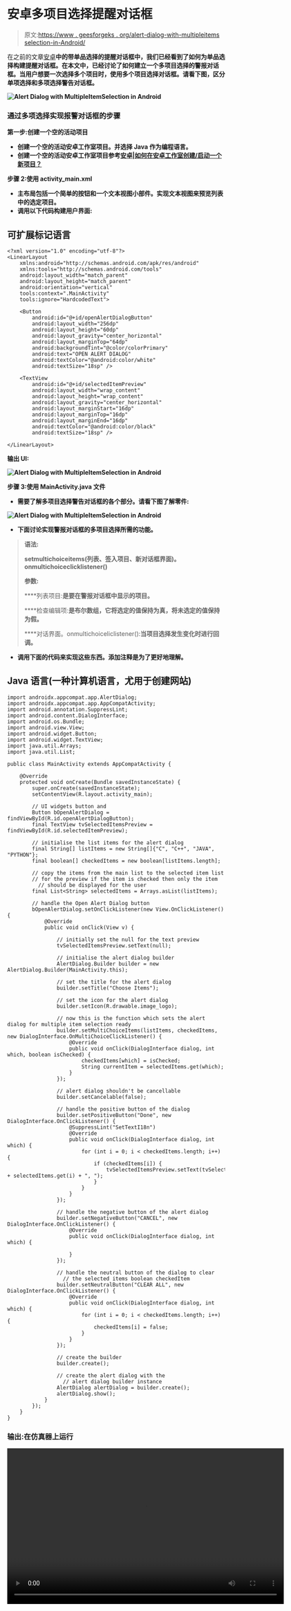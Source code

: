 # 安卓多项目选择提醒对话框

> 原文:[https://www . geesforgeks . org/alert-dialog-with-multipleitems selection-in-Android/](https://www.geeksforgeeks.org/alert-dialog-with-multipleitemselection-in-android/)

在之前的文章[安卓](https://www.geeksforgeeks.org/alert-dialog-with-singleitemselection-in-android/)**中的带单品选择的提醒对话框中，我们已经看到了如何为单品选择构建提醒对话框。在本文中，已经讨论了如何建立一个多项目选择的警报对话框。当用户想要一次选择多个项目时，使用多个项目选择对话框。请看下图，区分单项选择和多项选择警告对话框。**

**![Alert Dialog with MultipleItemSelection in Android](img/e88795663ca13909a4a52c0a212d7619.png)**

### ****通过多项选择实现报警对话框的步骤****

****第一步:创建一个空的活动项目****

*   **创建一个空的活动安卓工作室项目。并选择 **Java** 作为编程语言。**
*   **创建一个空的活动安卓工作室项目参考[安卓|如何在安卓工作室创建/启动一个新项目？](https://www.geeksforgeeks.org/how-to-upload-project-on-github-from-android-studio/)**

****步骤 2:使用 activity_main.xml****

*   **主布局包括一个简单的按钮和一个文本视图小部件。实现文本视图来预览列表中的选定项目。**
*   **调用以下代码构建用户界面:**

## **可扩展标记语言**

```
<?xml version="1.0" encoding="utf-8"?>
<LinearLayout
    xmlns:android="http://schemas.android.com/apk/res/android"
    xmlns:tools="http://schemas.android.com/tools"
    android:layout_width="match_parent"
    android:layout_height="match_parent"
    android:orientation="vertical"
    tools:context=".MainActivity"
    tools:ignore="HardcodedText">

    <Button
        android:id="@+id/openAlertDialogButton"
        android:layout_width="256dp"
        android:layout_height="60dp"
        android:layout_gravity="center_horizontal"
        android:layout_marginTop="64dp"
        android:backgroundTint="@color/colorPrimary"
        android:text="OPEN ALERT DIALOG"
        android:textColor="@android:color/white"
        android:textSize="18sp" />

    <TextView
        android:id="@+id/selectedItemPreview"
        android:layout_width="wrap_content"
        android:layout_height="wrap_content"
        android:layout_gravity="center_horizontal"
        android:layout_marginStart="16dp"
        android:layout_marginTop="16dp"
        android:layout_marginEnd="16dp"
        android:textColor="@android:color/black"
        android:textSize="18sp" />

</LinearLayout>
```

****输出 UI:****

**![Alert Dialog with MultipleItemSelection in Android](img/1a109889dcabdce0834a3f37dd93cb12.png)**

****步骤 3:使用 MainActivity.java 文件****

*   **需要了解多项目选择警告对话框的各个部分。请看下图了解零件:**

**![Alert Dialog with MultipleItemSelection in Android](img/4395a9a365563941c0d5ec1b501febd5.png)**

*   **下面讨论实现警报对话框的多项目选择所需的功能。**

> ****语法:****
> 
> **setmultichoiceitems(列表、签入项目、新对话框界面)。onmultichoiceclicklistener()**
> 
> ****参数:****
> 
> ****列表项目:**是要在警报对话框中显示的项目。**
> 
> ****检查编辑项:**是布尔数组，它将选定的值保持为真，将未选定的值保持为假。**
> 
> ****对话界面。onmultichoiceliclistener():**当项目选择发生变化时进行回调。**

*   **调用下面的代码来实现这些东西。添加注释是为了更好地理解。**

## **Java 语言(一种计算机语言，尤用于创建网站)**

```
import androidx.appcompat.app.AlertDialog;
import androidx.appcompat.app.AppCompatActivity;
import android.annotation.SuppressLint;
import android.content.DialogInterface;
import android.os.Bundle;
import android.view.View;
import android.widget.Button;
import android.widget.TextView;
import java.util.Arrays;
import java.util.List;

public class MainActivity extends AppCompatActivity {

    @Override
    protected void onCreate(Bundle savedInstanceState) {
        super.onCreate(savedInstanceState);
        setContentView(R.layout.activity_main);

        // UI widgets button and
        Button bOpenAlertDialog = findViewById(R.id.openAlertDialogButton);
        final TextView tvSelectedItemsPreview = findViewById(R.id.selectedItemPreview);

        // initialise the list items for the alert dialog
        final String[] listItems = new String[]{"C", "C++", "JAVA", "PYTHON"};
        final boolean[] checkedItems = new boolean[listItems.length];

        // copy the items from the main list to the selected item list
        // for the preview if the item is checked then only the item
          // should be displayed for the user
        final List<String> selectedItems = Arrays.asList(listItems);

        // handle the Open Alert Dialog button
        bOpenAlertDialog.setOnClickListener(new View.OnClickListener() {
            @Override
            public void onClick(View v) {

                // initially set the null for the text preview
                tvSelectedItemsPreview.setText(null);

                // initialise the alert dialog builder
                AlertDialog.Builder builder = new AlertDialog.Builder(MainActivity.this);

                // set the title for the alert dialog
                builder.setTitle("Choose Items");

                // set the icon for the alert dialog
                builder.setIcon(R.drawable.image_logo);

                // now this is the function which sets the alert dialog for multiple item selection ready
                builder.setMultiChoiceItems(listItems, checkedItems, new DialogInterface.OnMultiChoiceClickListener() {
                    @Override
                    public void onClick(DialogInterface dialog, int which, boolean isChecked) {
                        checkedItems[which] = isChecked;
                        String currentItem = selectedItems.get(which);
                    }
                });

                // alert dialog shouldn't be cancellable
                builder.setCancelable(false);

                // handle the positive button of the dialog
                builder.setPositiveButton("Done", new DialogInterface.OnClickListener() {
                    @SuppressLint("SetTextI18n")
                    @Override
                    public void onClick(DialogInterface dialog, int which) {
                        for (int i = 0; i < checkedItems.length; i++) {
                            if (checkedItems[i]) {
                                tvSelectedItemsPreview.setText(tvSelectedItemsPreview.getText() + selectedItems.get(i) + ", ");
                            }
                        }
                    }
                });

                // handle the negative button of the alert dialog
                builder.setNegativeButton("CANCEL", new DialogInterface.OnClickListener() {
                    @Override
                    public void onClick(DialogInterface dialog, int which) {

                    }
                });

                // handle the neutral button of the dialog to clear
                  // the selected items boolean checkedItem
                builder.setNeutralButton("CLEAR ALL", new DialogInterface.OnClickListener() {
                    @Override
                    public void onClick(DialogInterface dialog, int which) {
                        for (int i = 0; i < checkedItems.length; i++) {
                            checkedItems[i] = false;
                        }
                    }
                });

                // create the builder
                builder.create();

                // create the alert dialog with the
                  // alert dialog builder instance
                AlertDialog alertDialog = builder.create();
                alertDialog.show();
            }
        });
    }
}
```

### ****输出:在仿真器上运行****

**<video class="wp-video-shortcode" id="video-525597-1" width="640" height="360" preload="metadata" controls=""><source type="video/mp4" src="https://media.geeksforgeeks.org/wp-content/uploads/20201204193252/GFG_nexus_5.mp4?_=1">[https://media.geeksforgeeks.org/wp-content/uploads/20201204193252/GFG_nexus_5.mp4](https://media.geeksforgeeks.org/wp-content/uploads/20201204193252/GFG_nexus_5.mp4)</video>**